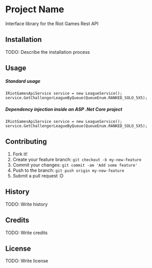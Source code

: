 # Project Name

Interface library for the Riot Games Rest API

## Installation

TODO: Describe the installation process

## Usage

##### Standard usage

```CSharp
IRiotGamesApiService service = new LeagueService();
service.GetChallengerLeagueByQueue(QueueEnum.RANKED_SOLO_5X5);
```

##### Dependency injection inside an ASP .Net Core project

```CSharp
IRiotGamesApiService service = new LeagueService();
service.GetChallengerLeagueByQueue(QueueEnum.RANKED_SOLO_5X5);
```

## Contributing

1. Fork it!
2. Create your feature branch: `git checkout -b my-new-feature`
3. Commit your changes: `git commit -am 'Add some feature'`
4. Push to the branch: `git push origin my-new-feature`
5. Submit a pull request :D

## History

TODO: Write history

## Credits

TODO: Write credits

## License

TODO: Write license
